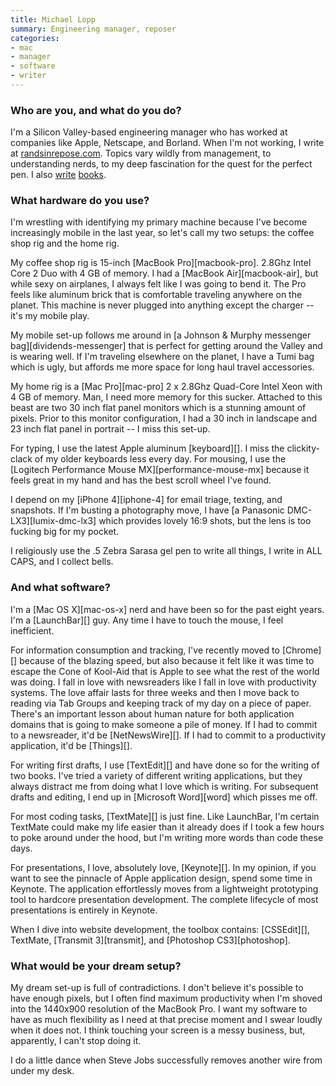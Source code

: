 ```yaml
---
title: Michael Lopp
summary: Engineering manager, reposer
categories:
- mac
- manager
- software
- writer
---
```


### Who are you, and what do you do?

I'm a Silicon Valley-based engineering manager who has worked at companies like Apple, Netscape, and Borland. When I'm not working, I write at [randsinrepose.com](http://randsinrepose.com/ "Michael's website."). Topics vary wildly from management, to understanding nerds, to my deep fascination for the quest for the perfect pen. I also [write](http://www.managinghumans.com/ "The site for Michael's book, 'Managing Humans'.") [books](http://beinggeek.com/ "The site for Michael's book, 'Being a Geek'.").

### What hardware do you use?

I'm wrestling with identifying my primary machine because I've become increasingly mobile in the last year, so let's call my two setups: the coffee shop rig and the home rig.

My coffee shop rig is 15-inch [MacBook Pro][macbook-pro]. 2.8Ghz Intel Core 2 Duo with 4 GB of memory. I had a [MacBook Air][macbook-air], but while sexy on airplanes, I always felt like I was going to bend it. The Pro feels like aluminum brick that is comfortable traveling anywhere on the planet. This machine is never plugged into anything except the charger -- it's my mobile play.  

My mobile set-up follows me around in [a Johnson & Murphy messenger bag][dividends-messenger] that is perfect for getting around the Valley and is wearing well. If I'm traveling elsewhere on the planet, I have a Tumi bag which is ugly, but affords me more space for long haul travel accessories.

My home rig is a [Mac Pro][mac-pro] 2 x 2.8Ghz Quad-Core Intel Xeon with 4 GB of memory. Man, I need more memory for this sucker. Attached to this beast are two 30 inch flat panel monitors which is a stunning amount of pixels. Prior to this monitor configuration, I had a 30 inch in landscape and 23 inch flat panel in portrait -- I miss this set-up.

For typing, I use the latest Apple aluminum [keyboard][]. I miss the clickity-clack of my older keyboards less every day. For mousing, I use the [Logitech Performance Mouse MX][performance-mouse-mx] because it feels great in my hand and has the best scroll wheel I've found. 

I depend on my [iPhone 4][iphone-4] for email triage, texting, and snapshots. If I'm busting a photography move, I have [a Panasonic DMC-LX3][lumix-dmc-lx3] which provides lovely 16:9 shots, but the lens is too fucking big for my pocket.

I religiously use the .5 Zebra Sarasa gel pen to write all things, I write in ALL CAPS, and I collect bells.

### And what software?

I'm a [Mac OS X][mac-os-x] nerd and have been so for the past eight years. I'm a [LaunchBar][] guy. Any time I have to touch the mouse, I feel inefficient.

For information consumption and tracking, I've recently moved to [Chrome][] because of the blazing speed, but also because it felt like it was time to escape the Cone of Kool-Aid that is Apple to see what the rest of the world was doing. I fall in love with newsreaders like I fall in love with productivity systems. The love affair lasts for three weeks and then I move back to reading via Tab Groups and keeping track of my day on a piece of paper. There's an important lesson about human nature for both application domains that is going to make someone a pile of money. If I had to commit to a newsreader, it'd be [NetNewsWire][]. If I had to commit to a productivity application, it'd be [Things][].

For writing first drafts, I use [TextEdit][] and have done so for the writing of two books. I've tried a variety of different writing applications, but they always distract me from doing what I love which is writing. For subsequent drafts and editing, I end up in [Microsoft Word][word] which pisses me off. 

For most coding tasks, [TextMate][] is just fine. Like LaunchBar, I'm certain TextMate could make my life easier than it already does if I took a few hours to poke around under the hood, but I'm writing more words than code these days.

For presentations, I love, absolutely love, [Keynote][]. In my opinion, if you want to see the pinnacle of Apple application design, spend some time in Keynote. The application effortlessly moves from a lightweight prototyping tool to hardcore presentation development. The complete lifecycle of most presentations is entirely in Keynote.

When I dive into website development, the toolbox contains: [CSSEdit][], TextMate, [Transmit 3][transmit], and [Photoshop CS3][photoshop].

### What would be your dream setup?

My dream set-up is full of contradictions. I don't believe it's possible to have enough pixels, but I often find maximum productivity when I'm shoved into the 1440x900 resolution of the MacBook Pro. I want my software to have as much flexibility as I need at that precise moment and I swear loudly when it does not. I think touching your screen is a messy business, but, apparently, I can't stop doing it. 

I do a little dance when Steve Jobs successfully removes another wire from under my desk.